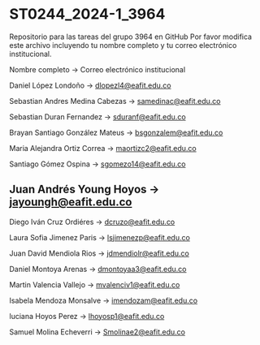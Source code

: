 # ST0244_2024-1_3964
Repositorio para las tareas del grupo 3964 en GitHub
Por favor modifica este archivo incluyendo tu nombre completo y tu correo electrónico institucional.

Nombre completo -> Correo electrónico institucional

Daniel López Londoño -> dlopezl4@eafit.edu.co

Sebastian Andres Medina Cabezas -> samedinac@eafit.edu.co

Sebastian Duran Fernandez -> sduranf@eafit.edu.co

Brayan Santiago González Mateus -> bsgonzalem@eafit.edu.co

Maria Alejandra Ortiz Correa -> maortizc2@eafit.edu.co

Santiago Gómez Ospina -> sgomezo14@eafit.edu.co

## Juan Andrés Young Hoyos -> jayoungh@eafit.edu.co

Diego Iván Cruz Ordiéres -> dcruzo@eafit.edu.co

Laura Sofia Jimenez Paris -> lsjimenezp@eafit.edu.co

Juan David Mendiola Rios -> jdmendiolr@eafit.edu.co

Daniel Montoya Arenas -> dmontoyaa3@eafit.edu.co

Martin Valencia Vallejo -> mvalenciv1@eafit.edu.co

Isabela Mendoza Monsalve -> imendozam@eafit.edu.co

luciana Hoyos Perez -> lhoyosp1@eafit.edu.co

Samuel Molina Echeverri -> Smolinae2@eafit.edu.co


